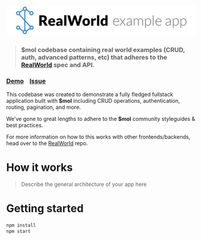 # ![$mol_app_realworld](logo.png)

> ### $mol codebase containing real world examples (CRUD, auth, advanced patterns, etc) that adheres to the [RealWorld](https://github.com/gothinkster/realworld) spec and API.


### [Demo](https://github.com/gothinkster/realworld)&nbsp;&nbsp;&nbsp;&nbsp;[Issue](https://github.com/gothinkster/realworld/issues/198)


This codebase was created to demonstrate a fully fledged fullstack application built with **$mol** including CRUD operations, authentication, routing, pagination, and more.

We've gone to great lengths to adhere to the **$mol** community styleguides & best practices.

For more information on how to this works with other frontends/backends, head over to the [RealWorld](https://github.com/gothinkster/realworld) repo.


# How it works

> Describe the general architecture of your app here

# Getting started

```
npm install
npm start
```
